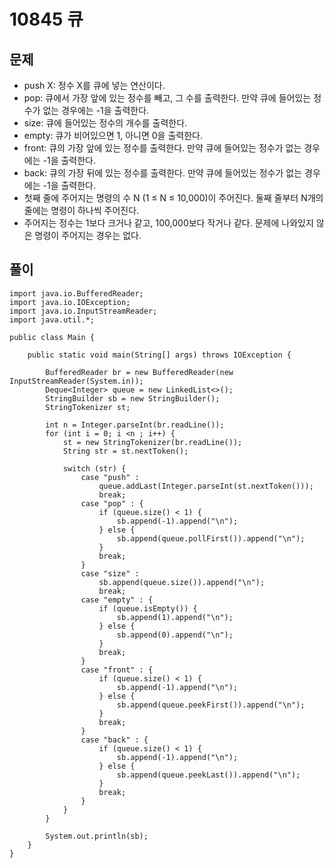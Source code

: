 # 10845 큐

## 문제
* push X: 정수 X를 큐에 넣는 연산이다.
* pop: 큐에서 가장 앞에 있는 정수를 빼고, 그 수를 출력한다. 만약 큐에 들어있는 정수가 없는 경우에는 -1을 출력한다.
* size: 큐에 들어있는 정수의 개수를 출력한다.
* empty: 큐가 비어있으면 1, 아니면 0을 출력한다.
* front: 큐의 가장 앞에 있는 정수를 출력한다. 만약 큐에 들어있는 정수가 없는 경우에는 -1을 출력한다.
* back: 큐의 가장 뒤에 있는 정수를 출력한다. 만약 큐에 들어있는 정수가 없는 경우에는 -1을 출력한다.
* 첫째 줄에 주어지는 명령의 수 N (1 ≤ N ≤ 10,000)이 주어진다. 둘째 줄부터 N개의 줄에는 명령이 하나씩 주어진다. 
* 주어지는 정수는 1보다 크거나 같고, 100,000보다 작거나 같다. 문제에 나와있지 않은 명령이 주어지는 경우는 없다.

## 풀이
```
import java.io.BufferedReader;
import java.io.IOException;
import java.io.InputStreamReader;
import java.util.*;

public class Main {

    public static void main(String[] args) throws IOException {

        BufferedReader br = new BufferedReader(new InputStreamReader(System.in));
        Deque<Integer> queue = new LinkedList<>();
        StringBuilder sb = new StringBuilder();
        StringTokenizer st;

        int n = Integer.parseInt(br.readLine());
        for (int i = 0; i <n ; i++) {
            st = new StringTokenizer(br.readLine());
            String str = st.nextToken();

            switch (str) {
                case "push" :
                    queue.addLast(Integer.parseInt(st.nextToken()));
                    break;
                case "pop" : {
                    if (queue.size() < 1) {
                        sb.append(-1).append("\n");
                    } else {
                        sb.append(queue.pollFirst()).append("\n");
                    }
                    break;
                }
                case "size" :
                    sb.append(queue.size()).append("\n");
                    break;
                case "empty" : {
                    if (queue.isEmpty()) {
                        sb.append(1).append("\n");
                    } else {
                        sb.append(0).append("\n");
                    }
                    break;
                }
                case "front" : {
                    if (queue.size() < 1) {
                        sb.append(-1).append("\n");
                    } else {
                        sb.append(queue.peekFirst()).append("\n");
                    }
                    break;
                }
                case "back" : {
                    if (queue.size() < 1) {
                        sb.append(-1).append("\n");
                    } else {
                        sb.append(queue.peekLast()).append("\n");
                    }
                    break;
                }
            }
        }

        System.out.println(sb);
    }
}
```
